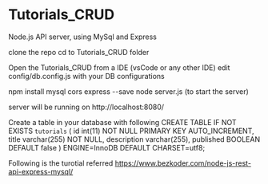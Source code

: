 # Tutorials_CRUD
Node.js API server, using MySql and Express

clone the repo
cd to Tutorials_CRUD folder

Open the Tutorials_CRUD from a IDE (vsCode or any other IDE)
edit config/db.config.js with your DB configurations

npm install mysql cors express --save
node server.js (to start the server)

server will be running on http://localhost:8080/

Create a table in your database with following 
CREATE TABLE IF NOT EXISTS `tutorials` (
  id int(11) NOT NULL PRIMARY KEY AUTO_INCREMENT,
  title varchar(255) NOT NULL,
  description varchar(255),
  published BOOLEAN DEFAULT false
) ENGINE=InnoDB DEFAULT CHARSET=utf8;


Following is the turotial referred
https://www.bezkoder.com/node-js-rest-api-express-mysql/


